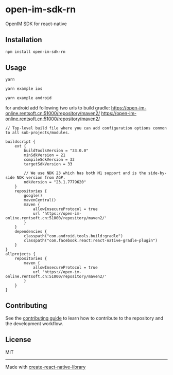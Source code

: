 # open-im-sdk-rn

OpenIM SDK for react-native

## Installation

```sh
npm install open-im-sdk-rn
```

## Usage

```js
yarn

yarn example ios

yarn example android
```
for android add following two urls to build gradle:
https://open-im-online.rentsoft.cn:51000/repository/maven2/
https://open-im-online.rentsoft.cn:51000/repository/maven2/

```
// Top-level build file where you can add configuration options common to all sub-projects/modules.

buildscript {
    ext {
        buildToolsVersion = "33.0.0"
        minSdkVersion = 21
        compileSdkVersion = 33
        targetSdkVersion = 33

        // We use NDK 23 which has both M1 support and is the side-by-side NDK version from AGP.
        ndkVersion = "23.1.7779620"
    }
    repositories {
        google()
        mavenCentral()
        maven {
            allowInsecureProtocol = true
            url 'https://open-im-online.rentsoft.cn:51000/repository/maven2/'
        }
    }
    dependencies {
        classpath("com.android.tools.build:gradle")
        classpath("com.facebook.react:react-native-gradle-plugin")
    }
}
allprojects {
    repositories {
        maven {
            allowInsecureProtocol = true
            url 'https://open-im-online.rentsoft.cn:51000/repository/maven2/'
        }
    }
}
```
## Contributing

See the [contributing guide](CONTRIBUTING.md) to learn how to contribute to the repository and the development workflow.

## License

MIT

---

Made with [create-react-native-library](https://github.com/callstack/react-native-builder-bob)

